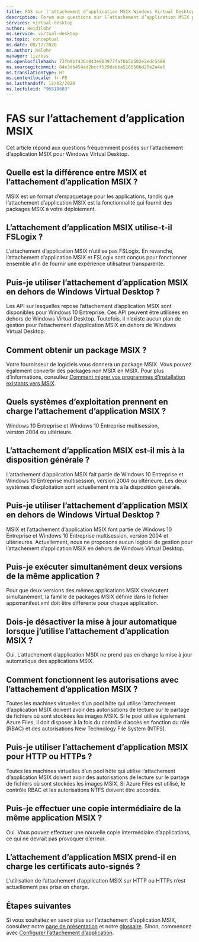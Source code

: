 ```yaml
---
title: FAS sur l’attachement d’application MSIX Windows Virtual Desktop – Azure
description: Forum aux questions sur l’attachement d’application MSIX pour Windows Virtual Desktop.
services: virtual-desktop
author: Heidilohr
ms.service: virtual-desktop
ms.topic: conceptual
ms.date: 08/17/2020
ms.author: helohr
manager: lizross
ms.openlocfilehash: 73fb9bf436c043e903977fafbb5a502e2edc5488
ms.sourcegitcommit: 84e3db454ad2bccf529dabba518558bd28e2a4e6
ms.translationtype: HT
ms.contentlocale: fr-FR
ms.lasthandoff: 12/02/2020
ms.locfileid: "96518683"
---
```

# <a name="msix-app-attach-faq"></a>FAS sur l’attachement d’application MSIX

Cet article répond aux questions fréquemment posées sur l’attachement d’application MSIX pour Windows Virtual Desktop.

## <a name="whats-the-difference-between-msix-and-msix-app-attach"></a>Quelle est la différence entre MSIX et l’attachement d’application MSIX ?

MSIX est un format d’empaquetage pour les applications, tandis que l’attachement d’application MSIX est la fonctionnalité qui fournit des packages MSIX à votre déploiement.

## <a name="does-msix-app-attach-use-fslogix"></a>L’attachement d’application MSIX utilise-t-il FSLogix ?

L’attachement d’application MSIX n’utilise pas FSLogix. En revanche, l’attachement d’application MSIX et FSLogix sont conçus pour fonctionner ensemble afin de fournir une expérience utilisateur transparente.

## <a name="can-i-use-msix-app-attach-outside-of-windows-virtual-desktop"></a>Puis-je utiliser l’attachement d’application MSIX en dehors de Windows Virtual Desktop ?

Les API sur lesquelles repose l’attachement d’application MSIX sont disponibles pour Windows 10 Entreprise. Ces API peuvent être utilisées en dehors de Windows Virtual Desktop. Toutefois, il n’existe aucun plan de gestion pour l’attachement d’application MSIX en dehors de Windows Virtual Desktop.

## <a name="how-do-i-get-an-msix-package"></a>Comment obtenir un package MSIX ?

Votre fournisseur de logiciels vous donnera un package MSIX. Vous pouvez également convertir des packages non MSIX en MSIX. Pour plus d’informations, consultez [Comment migrer vos programmes d’installation existants vers MSIX](/windows/msix/packaging-tool/create-an-msix-overview#how-to-move-your-existing-installers-to-msix).

## <a name="which-operating-systems-support-msix-app-attach"></a>Quels systèmes d’exploitation prennent en charge l’attachement d’application MSIX ?

Windows 10 Entreprise et Windows 10 Entreprise multisession, version 2004 ou ultérieure.

## <a name="is-msix-app-attach-currently-generally-available"></a>L’attachement d’application MSIX est-il mis à la disposition générale ?

L’attachement d’application MSIX fait partie de Windows 10 Entreprise et Windows 10 Entreprise multisession, version 2004 ou ultérieure. Les deux systèmes d’exploitation sont actuellement mis à la disposition générale. 

## <a name="can-i-use-msix-app-attach-outside-of-windows-virtual-desktop"></a>Puis-je utiliser l’attachement d’application MSIX en dehors de Windows Virtual Desktop ?

MSIX et l’attachement d’application MSIX font partie de Windows 10 Entreprise et Windows 10 Entreprise multisession, version 2004 et ultérieures. Actuellement, nous ne proposons aucun logiciel de gestion pour l’attachement d’application MSIX en dehors de Windows Virtual Desktop.

## <a name="can-i-run-two-versions-of-the-same-application-at-the-same-time"></a>Puis-je exécuter simultanément deux versions de la même application ?

Pour que deux versions des mêmes applications MSIX s’exécutent simultanément, la famille de packages MSIX définie dans le fichier appxmanifest.xml doit être différente pour chaque application.

## <a name="should-i-disable-auto-update-when-using-msix-app-attach"></a>Dois-je désactiver la mise à jour automatique lorsque j’utilise l’attachement d’application MSIX ?

Oui. L’attachement d’application MSIX ne prend pas en charge la mise à jour automatique des applications MSIX.

## <a name="how-do-permissions-work-with-msix-app-attach"></a>Comment fonctionnent les autorisations avec l’attachement d’application MSIX ?

Toutes les machines virtuelles d’un pool hôte qui utilise l’attachement d’application MSIX doivent avoir des autorisations de lecture sur le partage de fichiers où sont stockées les images MSIX. Si le pool utilise également Azure Files, il doit disposer à la fois du contrôle d’accès en fonction du rôle (RBAC) et des autorisations New Technology File System (NTFS).

## <a name="can-i-use-msix-app-attach-for-http-or-https"></a>Puis-je utiliser l’attachement d’application MSIX pour HTTP ou HTTPs ?

Toutes les machines virtuelles d’un pool hôte qui utilise l’attachement d’application MSIX doivent avoir des autorisations de lecture sur le partage de fichiers où sont stockées les images MSIX. Si Azure Files est utilisé, le contrôle RBAC et les autorisations NTFS doivent être accordés.

## <a name="can-i-restage-the-same-msix-application"></a>Puis-je effectuer une copie intermédiaire de la même application MSIX ?

Oui. Vous pouvez effectuer une nouvelle copie intermédiaire d’applications, ce qui ne devrait pas provoquer d’erreur.

## <a name="does-msix-app-attach-support-self-signed-certificates"></a>L’attachement d’application MSIX prend-il en charge les certificats auto-signés ?

L’utilisation de l’attachement d’application MSIX sur HTTP ou HTTPs n’est actuellement pas prise en charge.


## <a name="next-steps"></a>Étapes suivantes

Si vous souhaitez en savoir plus sur l’attachement d’application MSIX, consultez notre [page de présentation](what-is-app-attach.md) et notre [glossaire](app-attach-glossary.md). Sinon, commencez avec [Configurer l’attachement d’application](app-attach.md).
